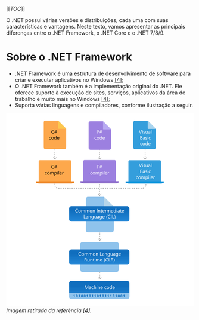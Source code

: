 [[_TOC_]]

O .NET possui várias versões e distribuições, cada uma com suas características e vantagens. Neste texto, vamos apresentar as principais diferenças entre o .NET Framework, o .NET Core e o .NET 7/8/9. 

# Sobre o .NET Framework

- .NET Framework é uma estrutura de desenvolvimento de software para criar e executar aplicativos no Windows [[4]](/Advanced-Business-Development-with-.NET/1º-Semestre/Aula-01-%2D-Introdução,-Apresentação-do-Professor-e-Instalação-do-Ambiente-.NET/Instalação-do-Ambiente-.NET/Referências);
- O .NET Framework também é a implementação original do .NET. Ele oferece suporte à execução de sites, serviços, aplicativos da área de trabalho e muito mais no Windows [[4]](/Advanced-Business-Development-with-.NET/1º-Semestre/Aula-01-%2D-Introdução,-Apresentação-do-Professor-e-Instalação-do-Ambiente-.NET/Instalação-do-Ambiente-.NET/Referências);
- Suporta várias linguagens e compiladores, conforme ilustração a seguir.

![swimlane-architecture-framework.svg](/.attachments/swimlane-architecture-framework-1e2755da-0c90-4551-be99-fa93db2a17e8.svg)
_Imagem retirada da referência [[4]](/Advanced-Business-Development-with-.NET/1º-Semestre/Aula-01-%2D-Introdução,-Apresentação-do-Professor-e-Instalação-do-Ambiente-.NET/Instalação-do-Ambiente-.NET/Referências)._